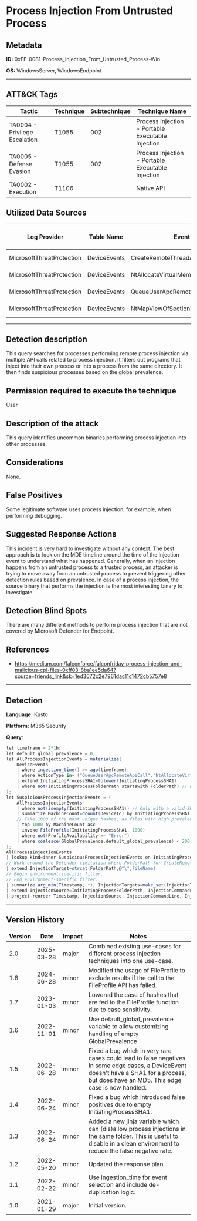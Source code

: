 # Process Injection From Untrusted Process

## Metadata
**ID:** 0xFF-0081-Process_Injection_From_Untrusted_Process-Win

**OS:** WindowsServer, WindowsEndpoint

---

## ATT&CK Tags

| Tactic | Technique | Subtechnique | Technique Name |
|---|---|---| --- |
| TA0004 - Privilege Escalation | T1055 | 002 | Process Injection - Portable Executable Injection|
| TA0005 - Defense Evasion | T1055 | 002 | Process Injection - Portable Executable Injection|
| TA0002 - Execution | T1106 |  | Native API|

## Utilized Data Sources

| Log Provider | Table Name | Event ID | Event Name | ATT&CK Data Source | ATT&CK Data Component|
|---------|---------|---------|----------|---------|---------|
|MicrosoftThreatProtection|DeviceEvents|CreateRemoteThreadApiCall||Process|Process Access|
|MicrosoftThreatProtection|DeviceEvents|NtAllocateVirtualMemoryRemoteApiCall||Process|Process Access|
|MicrosoftThreatProtection|DeviceEvents|QueueUserApcRemoteApiCall||Process|Process Access|
|MicrosoftThreatProtection|DeviceEvents|NtMapViewOfSectionRemoteApiCall||Process|Process Access|
---

## Detection description
This query searches for processes performing remote process injection via multiple API calls related to process injection. It filters out programs that inject into their own process or into a process from the same directory. It then finds suspicious processes based on the global prevalence.



## Permission required to execute the technique
User


## Description of the attack
This query identifies uncommon binaries performing process injection into other processes.


## Considerations
None.


## False Positives
Some legitimate software uses process injection, for example, when performing debugging.


## Suggested Response Actions
This incident is very hard to investigate without any context. The best approach is to look on the MDE timeline around the time of the injection event to understand what has happened. Generally, when an injection happens from an untrusted process to a trusted process, an attacker is trying to move away from an untrusted process to prevent triggering other detection rules based on prevalence. In case of a process injection, the source binary that performs the injection is the most interesting binary to investigate.


## Detection Blind Spots
There are many different methods to perform process injection that are not covered by Microsoft Defender for Endpoint.


## References
* https://medium.com/falconforce/falconfriday-process-injection-and-malicious-cpl-files-0xff03-8ba1ee5da64?source=friends_link&sk=1ed3672c2e7961dac11c1472cb5757e8

---
## Detection

**Language:** Kusto

**Platform:** M365 Security

**Query:**
```C#
let timeframe = 2*1h;
let default_global_prevalence = 0;
let AllProcessInjectionEvents = materialize(
    DeviceEvents
    | where ingestion_time() >= ago(timeframe)
    | where ActionType in~ ("QueueUserApcRemoteApiCall","NtAllocateVirtualMemoryRemoteApiCall", "CreateRemoteThreadApiCall", "NtMapViewOfSectionRemoteApiCall") and ProcessId != InitiatingProcessId
    | extend InitiatingProcessSHA1=tolower(InitiatingProcessSHA1)
    | where not(InitiatingProcessFolderPath startswith FolderPath) // Exclude injection into processes in the same directory.
);
let SuspiciousProcessInjectionEvents = (
    AllProcessInjectionEvents
    | where not(isempty(InitiatingProcessSHA1)) // Only with a valid SHA1.
    | summarize MachineCount=dcount(DeviceId) by InitiatingProcessSHA1
    // Take 1000 of the most unique hashes, as files with high prevalence are very likely to be legitly signed.
    | top 1000 by MachineCount asc
    | invoke FileProfile(InitiatingProcessSHA1, 1000)
    | where not(ProfileAvailability =~ "Error")
    | where coalesce(GlobalPrevalence,default_global_prevalence) < 200 or ((isempty(Signer) or not(IsCertificateValid)) and coalesce(GlobalPrevalence,default_global_prevalence) < 500)
);
AllProcessInjectionEvents
| lookup kind=inner SuspiciousProcessInjectionEvents on InitiatingProcessSHA1
// Work around the Defender limitation where FolderPath for CreateRemoteThreadApiCall does not contain FileName where it does for other events.
| extend InjectionTarget=strcat(FolderPath,@"\",FileName)
// Begin environment-specific filter.
// End environment-specific filter.
| summarize arg_min(Timestamp, *), InjectionTargets=make_set(InjectionTarget) by DeviceId, InitiatingProcessFolderPath // Show only the first invocation per device.
| extend InjectionSource=InitiatingProcessFolderPath, InjectionCommandLine=InitiatingProcessCommandLine
| project-reorder Timestamp, InjectionSource, InjectionCommandLine, InjectionTargets
```

---

## Version History
| Version | Date | Impact | Notes |
|---------|------|--------|------|
| 2.0  | 2025-03-28| major | Combined existing use-cases for different process injection techniques into one use-case. |
| 1.8  | 2024-06-28| minor | Modified the usage of FileProfile to exclude results if the call to the FileProfile API has failed. |
| 1.7  | 2023-01-03| minor | Lowered the case of hashes that are fed to the FileProfile function due to case sensitivity. |
| 1.6  | 2022-11-01| minor | Use default_global_prevalence variable to allow customizing handling of empty GlobalPrevalence |
| 1.5  | 2022-06-28| minor | Fixed a bug which in very rare cases could lead to false negatives. In some edge cases, a DeviceEvent doesn't have a SHA1 for a process, but does have an MD5. This edge case is now handled. |
| 1.4  | 2022-06-24| minor | Fixed a bug which introduced false positives due to empty InitiatingProcessSHA1. |
| 1.3  | 2022-06-24| minor | Added a new jinja variable which can (dis)allow process injections in the same folder. This is useful to disable in a clean environment to reduce the false negative rate. |
| 1.2  | 2022-05-20| minor | Updated the response plan. |
| 1.1  | 2022-02-22| minor | Use ingestion_time for event selection and include de-duplication logic. |
| 1.0  | 2021-01-29| major | Initial version. |